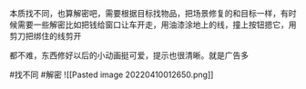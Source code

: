本质找不同，也算解密吧，需要根据目标找物品，把场景修复的和目标一样，有时候需要一些解密比如把钱给窗口让车开走，用油漆涂地上的线，撞上按钮摁它，用剪刀把绑住的线剪开

都不难，东西修好以后的小动画挺可爱，提示也很清晰。就是广告多

#找不同  #解密
![[Pasted image 20220410012650.png]]
